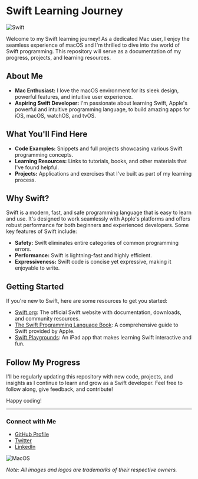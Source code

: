 # Swift Learning Journey

![Swift](https://developer.apple.com/swift/images/swift-og.png)

Welcome to my Swift learning journey! As a dedicated Mac user, I enjoy the seamless experience of macOS and I'm thrilled to dive into the world of Swift programming. This repository will serve as a documentation of my progress, projects, and learning resources.

## About Me

- **Mac Enthusiast:** I love the macOS environment for its sleek design, powerful features, and intuitive user experience.
- **Aspiring Swift Developer:** I'm passionate about learning Swift, Apple's powerful and intuitive programming language, to build amazing apps for iOS, macOS, watchOS, and tvOS.

## What You'll Find Here

- **Code Examples:** Snippets and full projects showcasing various Swift programming concepts.
- **Learning Resources:** Links to tutorials, books, and other materials that I've found helpful.
- **Projects:** Applications and exercises that I've built as part of my learning process.

## Why Swift?

Swift is a modern, fast, and safe programming language that is easy to learn and use. It's designed to work seamlessly with Apple's platforms and offers robust performance for both beginners and experienced developers. Some key features of Swift include:

- **Safety:** Swift eliminates entire categories of common programming errors.
- **Performance:** Swift is lightning-fast and highly efficient.
- **Expressiveness:** Swift code is concise yet expressive, making it enjoyable to write.

## Getting Started

If you're new to Swift, here are some resources to get you started:

- [Swift.org](https://swift.org): The official Swift website with documentation, downloads, and community resources.
- [The Swift Programming Language Book](https://docs.swift.org/swift-book/): A comprehensive guide to Swift provided by Apple.
- [Swift Playgrounds](https://www.apple.com/swift/playgrounds/): An iPad app that makes learning Swift interactive and fun.

## Follow My Progress

I'll be regularly updating this repository with new code, projects, and insights as I continue to learn and grow as a Swift developer. Feel free to follow along, give feedback, and contribute!

Happy coding!

---

### Connect with Me

- [GitHub Profile](https://github.com/yourusername)
- [Twitter](https://twitter.com/yourusername)
- [LinkedIn](https://www.linkedin.com/in/yourusername/)

![MacOS](https://www.apple.com/v/macos/c/images/meta/og__cwwduzqys1uq.png)

*Note: All images and logos are trademarks of their respective owners.*
